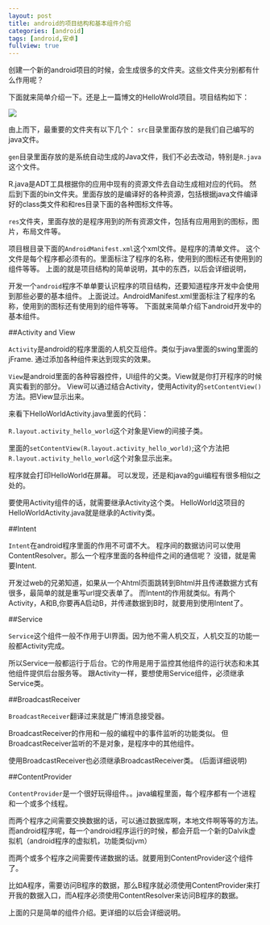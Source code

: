 ```yaml
---
layout: post
title: android的项目结构和基本组件介绍
categories: [android]
tags: [android,安卓]
fullview: true
---
```


创建一个新的android项目的时候，会生成很多的文件夹。这些文件夹分别都有什么作用呢？

下面就来简单介绍一下。还是上一篇博文的HelloWrold项目。项目结构如下：

![](http://gulup.github.io/public/img/20120630/1.png)

由上而下，最重要的文件夹有以下几个：
`src`目录里面存放的是我们自己编写的java文件。

`gen`目录里面存放的是系统自动生成的Java文件，我们不必去改动，特别是`R.java`这个文件。

R.java是ADT工具根据你的应用中现有的资源文件去自动生成相对应的代码。
然后到下面的bin文件夹。里面存放的是编译好的各种资源，包括根据java文件编译好的class类文件和和res目录下面的各种图标文件等。
<!-- more -->
`res`文件夹，里面存放的是程序用到的所有资源文件，包括有应用用到的图标，图片，布局文件等。

项目根目录下面的`AndroidManifest.xml`这个xml文件。是程序的清单文件。
这个文件是每个程序都必须有的。里面标注了程序的名称，使用到的图标还有使用到的组件等等。
上面的就是项目结构的简单说明，其中的东西，以后会详细说明，

开发一个`android`程序不单单要认识程序的项目结构，还要知道程序开发中会使用到那些必要的基本组件。
上面说过。AndroidManifest.xml里面标注了程序的名称，使用到的图标还有使用到的组件等等。
下面就来简单介绍下android开发中的基本组件。

##Activity and View

`Activity`是android的程序里面的人机交互组件。类似于java里面的swing里面的jFrame.
通过添加各种组件来达到现实的效果。

`View`是android里面的各种容器控件，UI组件的父类。View就是你打开程序的时候真实看到的部分。
View可以通过结合Activity，使用Activity的`setContentView()`方法。把View显示出来。

来看下HelloWorldActivity.java里面的代码：

<script src="https://gist.github.com/gulup/f891334525f5f87e715f.js"></script>

`R.layout.activity_hello_world`这个对象是View的间接子类。

里面的`setContentView(R.layout.activity_hello_world)`;这个方法把`R.layout.activity_hello_world`这个对象显示出来。

程序就会打印HelloWorld在屏幕。
可以发现，还是和java的gui编程有很多相似之处的。

要使用Activity组件的话，就需要继承Activity这个类。
HelloWorld这项目的HelloWorldActivity.java就是继承的Activity类。

##Intent

`Intent`在android程序里面的作用不可谓不大。
程序间的数据访问可以使用ContentResolver。那么一个程序里面的各种组件之间的通信呢？
没错，就是需要Intent.

开发过web的兄弟知道，如果从一个Ahtml页面跳转到Bhtml并且传递数据方式有很多，最简单的就是重写url提交表单了。
而Intent的作用就类似。有两个Activity，A和B,你要再A启动B，并传递数据到B时，就要用到使用Intent了。

##Service

`Service`这个组件一般不作用于UI界面。因为他不需人机交互，人机交互的功能一般都Activity完成。

所以Service一般都运行于后台。它的作用是用于监控其他组件的运行状态和未其他组件提供后台服务等。
跟Activity一样，要想使用Service组件，必须继承Service类。

##BroadcastReceiver

`BroadcastReceiver`翻译过来就是广博消息接受器。

BroadcastReceiver的作用和一般的编程中的事件监听的功能类似。
但BroadcastReceiver监听的不是对象，是程序中的其他组件。

使用BroadcastReceiver也必须继承BroadcastReceiver类。
(后面详细说明)

##ContentProvider

`ContentProvider`是一个很好玩得组件。。java编程里面，每个程序都有一个进程和一个或多个线程。

而两个程序之间需要交换数据的话，可以通过数据库啊，本地文件啊等等的方法。
而android程序呢，每一个android程序运行的时候，都会开启一个新的Dalvik虚拟机（android程序的虚拟机，功能类似jvm）

而两个或多个程序之间需要传递数据的话。就要用到ContentProvider这个组件了。

比如A程序，需要访问B程序的数据，那么B程序就必须使用ContentProvider来打开我的数据入口，而A程序必须使用ContentResolver来访问B程序的数据。

上面的只是简单的组件介绍。更详细的以后会详细说明。

